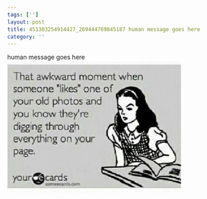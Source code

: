 ```yaml
---
tags: ['']
layout: post
title: 451303254914427_269444769845187 human message goes here
category: ''
---
```

human message goes here
![451303254914427_269444769845187](/uploads/2012-12-12-451303254914427_269444769845187-human-message-goes-here.jpg)
